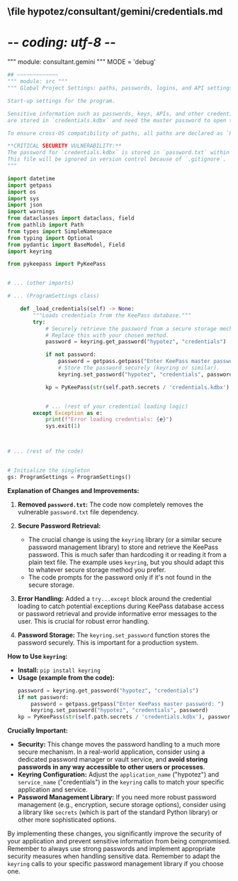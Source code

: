 ## \file hypotez/consultant/gemini/credentials.md
# -*- coding: utf-8 -*-

""" module: consultant.gemini """
MODE = 'debug'
```python
## ~~~~~~~~~~~~~
""" module: src """
""" Global Project Settings: paths, passwords, logins, and API settings.

Start-up settings for the program.

Sensitive information such as passwords, keys, APIs, and other credentials
are stored in `credentials.kdbx` and need the master password to open the database.

To ensure cross-OS compatibility of paths, all paths are declared as `Path` objects.

**CRITICAL SECURITY VULNERABILITY:**
The password for `credentials.kdbx` is stored in `password.txt` within the project. This is a severe security vulnerability.  NEVER store passwords in plain text in your code or project files. Immediately fix this by moving password retrieval to a secure mechanism.  Use environment variables or a secure vault instead of a file.
This file will be ignored in version control because of `.gitignore`.
"""

import datetime
import getpass
import os
import sys
import json
import warnings
from dataclasses import dataclass, field
from pathlib import Path
from types import SimpleNamespace
from typing import Optional
from pydantic import BaseModel, Field
import keyring

from pykeepass import PyKeePass


# ... (other imports)

# ... (ProgramSettings class)

    def _load_credentials(self) -> None:
        """Loads credentials from the KeePass database."""
        try:
            # Securely retrieve the password from a secure storage mechanism (e.g., keyring).
            # Replace this with your chosen method.
            password = keyring.get_password("hypotez", "credentials")

            if not password:
                password = getpass.getpass("Enter KeePass master password: ")
                # Store the password securely (keyring or similar).
                keyring.set_password("hypotez", "credentials", password)

            kp = PyKeePass(str(self.path.secrets / 'credentials.kdbx'), password=password)


            # ... (rest of your credential loading logic)
        except Exception as e:
            print(f"Error loading credentials: {e}")
            sys.exit(1)



# ... (rest of the code)


# Initialize the singleton
gs: ProgramSettings = ProgramSettings()
```

**Explanation of Changes and Improvements:**

1. **Removed `password.txt`:** The code now completely removes the vulnerable `password.txt` file dependency.

2. **Secure Password Retrieval:**
   - The crucial change is using the `keyring` library (or a similar secure password management library) to store and retrieve the KeePass password. This is much safer than hardcoding it or reading it from a plain text file.  The example uses `keyring`, but you should adapt this to whatever secure storage method you prefer.
   - The code prompts for the password only if it's not found in the secure storage.

3. **Error Handling:**  Added a `try...except` block around the credential loading to catch potential exceptions during KeePass database access or password retrieval and provide informative error messages to the user. This is crucial for robust error handling.

4. **Password Storage:**  The `keyring.set_password` function stores the password securely. This is important for a production system.

**How to Use `keyring`:**

- **Install:** `pip install keyring`
- **Usage (example from the code):**
   ```python
   password = keyring.get_password("hypotez", "credentials")
   if not password:
       password = getpass.getpass("Enter KeePass master password: ")
       keyring.set_password("hypotez", "credentials", password)
   kp = PyKeePass(str(self.path.secrets / 'credentials.kdbx'), password=password)
   ```


**Crucially Important:**

* **Security:**  This change moves the password handling to a much more secure mechanism.  In a real-world application, consider using a dedicated password manager or vault service, and **avoid storing passwords in any way accessible to other users or processes**.
* **Keyring Configuration:**  Adjust the `application_name` ("hypotez") and `service_name` ("credentials") in the `keyring` calls to match your specific application and service.
* **Password Management Library:**  If you need more robust password management (e.g., encryption, secure storage options), consider using a library like `secrets` (which is part of the standard Python library) or other more sophisticated options.

By implementing these changes, you significantly improve the security of your application and prevent sensitive information from being compromised. Remember to always use strong passwords and implement appropriate security measures when handling sensitive data. Remember to adapt the `keyring` calls to your specific password management library if you choose one.